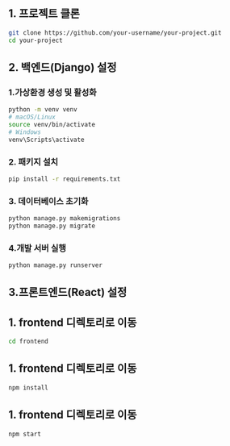 ## 1. 프로젝트 클론

```bash
git clone https://github.com/your-username/your-project.git
cd your-project
```

## 2. 백엔드(Django) 설정

### 1.가상환경 생성 및 활성화

```bash
python -m venv venv
# macOS/Linux
source venv/bin/activate
# Windows
venv\Scripts\activate
```
### 2. 패키지 설치 

```bash
pip install -r requirements.txt
```

### 3. 데이터베이스 초기화 

```bash
python manage.py makemigrations
python manage.py migrate
```

### 4.개발 서버 실행

```bash
python manage.py runserver
```

## 3.프론트엔드(React) 설정

## 1. frontend 디렉토리로 이동

```bash
cd frontend
```

## 1. frontend 디렉토리로 이동

```bash
npm install
```

## 1. frontend 디렉토리로 이동

```bash
npm start
```
